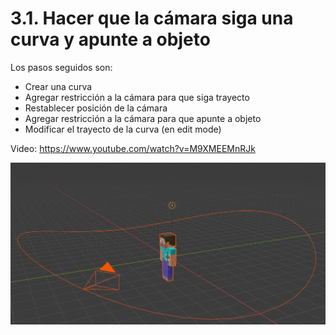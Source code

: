 # 3.1. Hacer que la cámara siga una curva y apunte a objeto

Los pasos seguidos son:

- Crear una curva
- Agregar restricción a la cámara para que siga trayecto
- Restablecer posición de la cámara
- Agregar restricción a la cámara para que apunte a objeto
- Modificar el trayecto de la curva (en edit mode)

Video: https://www.youtube.com/watch?v=M9XMEEMnRJk

![imagen](img/2022-11-01-15-07-48.png)
